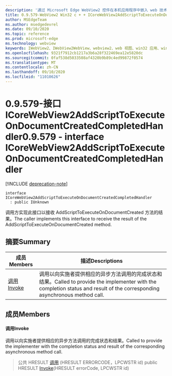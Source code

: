```yaml
---
description: '通过 Microsoft Edge WebView2 控件在本机应用程序中嵌入 web 技术 (HTML、CSS 和 JavaScript) '
title: 0.9.579-WebView2 Win32 c + + ICoreWebView2AddScriptToExecuteOnDocumentCreatedCompletedHandler
author: MSEdgeTeam
ms.author: msedgedevrel
ms.date: 09/10/2020
ms.topic: reference
ms.prod: microsoft-edge
ms.technology: webview
keywords: IWebView2、IWebView2WebView、webview2、web 视图、win32 应用、win32、edge、ICoreWebView2、ICoreWebView2Controller、浏览器控件、边缘 html、ICoreWebView2AddScriptToExecuteOnDocumentCreatedCompletedHandler
ms.openlocfilehash: 9321f7912cb1217a3b6a28f322469ea12e5820dc
ms.sourcegitcommit: 0faf538d5033508af4320b9b89c4ed99872f0574
ms.translationtype: MT
ms.contentlocale: zh-CN
ms.lasthandoff: 09/10/2020
ms.locfileid: "11010626"
---
```

# <span data-ttu-id="c4b5f-104">0.9.579-接口 ICoreWebView2AddScriptToExecuteOnDocumentCreatedCompletedHandler</span><span class="sxs-lookup"><span data-stu-id="c4b5f-104">0.9.579 - interface ICoreWebView2AddScriptToExecuteOnDocumentCreatedCompletedHandler</span></span> 

[!INCLUDE [deprecation-note](../../includes/deprecation-note.md)]

```
interface ICoreWebView2AddScriptToExecuteOnDocumentCreatedCompletedHandler
  : public IUnknown
```

<span data-ttu-id="c4b5f-105">调用方实现此接口以接收 AddScriptToExecuteOnDocumentCreated 方法的结果。</span><span class="sxs-lookup"><span data-stu-id="c4b5f-105">The caller implements this interface to receive the result of the AddScriptToExecuteOnDocumentCreated method.</span></span>

## <span data-ttu-id="c4b5f-106">摘要</span><span class="sxs-lookup"><span data-stu-id="c4b5f-106">Summary</span></span>

 <span data-ttu-id="c4b5f-107">成员</span><span class="sxs-lookup"><span data-stu-id="c4b5f-107">Members</span></span>                        | <span data-ttu-id="c4b5f-108">描述</span><span class="sxs-lookup"><span data-stu-id="c4b5f-108">Descriptions</span></span>
--------------------------------|---------------------------------------------
[<span data-ttu-id="c4b5f-109">调用</span><span class="sxs-lookup"><span data-stu-id="c4b5f-109">Invoke</span></span>](#invoke) | <span data-ttu-id="c4b5f-110">调用以向实施者提供相应的异步方法调用的完成状态和结果。</span><span class="sxs-lookup"><span data-stu-id="c4b5f-110">Called to provide the implementer with the completion status and result of the corresponding asynchronous method call.</span></span>

## <span data-ttu-id="c4b5f-111">成员</span><span class="sxs-lookup"><span data-stu-id="c4b5f-111">Members</span></span>

#### <span data-ttu-id="c4b5f-112">调用</span><span class="sxs-lookup"><span data-stu-id="c4b5f-112">Invoke</span></span> 

<span data-ttu-id="c4b5f-113">调用以向实施者提供相应的异步方法调用的完成状态和结果。</span><span class="sxs-lookup"><span data-stu-id="c4b5f-113">Called to provide the implementer with the completion status and result of the corresponding asynchronous method call.</span></span>

> <span data-ttu-id="c4b5f-114">公共 HRESULT [调用](#invoke) (HRESULT ERRORCODE，LPCWSTR id) </span><span class="sxs-lookup"><span data-stu-id="c4b5f-114">public HRESULT [Invoke](#invoke)(HRESULT errorCode, LPCWSTR id)</span></span>


